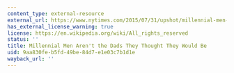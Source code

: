 ```yaml
---
content_type: external-resource
external_url: https://www.nytimes.com/2015/07/31/upshot/millennial-men-find-work-and-family-hard-to-balance.html
has_external_license_warning: true
license: https://en.wikipedia.org/wiki/All_rights_reserved
status: ''
title: Millennial Men Aren't the Dads They Thought They Would Be
uid: 9aa830fe-b5fd-49be-84d7-e1e03c7b1d1e
wayback_url: ''
---
```

